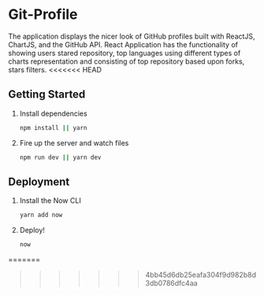 # Git-Profile

The application displays the nicer look of GitHub profiles built with ReactJS, ChartJS, and the GitHub API. React Application has the functionality of showing users stared repository, top languages using different types of charts representation and consisting of top repository based upon forks, stars filters.
<<<<<<< HEAD

## Getting Started

1. Install dependencies

   ```bash
   npm install || yarn
   ```

2. Fire up the server and watch files

   ```bash
   npm run dev || yarn dev
   ```

## Deployment

1. Install the Now CLI

   ```bash
   yarn add now
   ```

2. Deploy!

   ```bash
   now
   ```
=======
>>>>>>> 4bb45d6db25eafa304f9d982b8d3db0786dfc4aa
